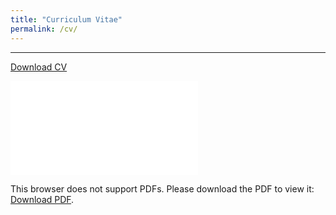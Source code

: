 ```yaml
---
title: "Curriculum Vitae"
permalink: /cv/
---
```


------

<ins><a href="/files/cv_heitor_lima.pdf" style="text-decoration:none;">Download CV</a></ins>

<object data="/files/cv_heitor_lima.pdf" type="application/pdf" width="700px" height="700px">
    <embed src="/files/cv_heitor_lima.pdf">
        <p>This browser does not support PDFs. Please download the PDF to view it: <ins><a href="/files/cv_heitor_lima.pdf" style="text-decoration:none;">Download PDF</a></ins>.</p>
    </embed>
</object>
